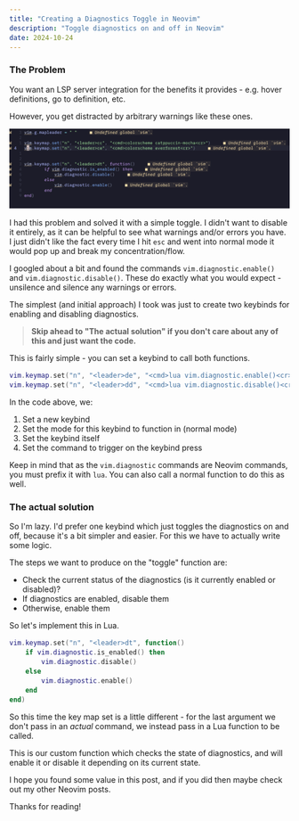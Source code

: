 ```yaml
---
title: "Creating a Diagnostics Toggle in Neovim"
description: "Toggle diagnostics on and off in Neovim"
date: 2024-10-24
---
```


### The Problem

You want an LSP server integration for the benefits it provides - e.g. hover definitions, go to definition, etc.

However, you get distracted by arbitrary warnings like these ones.

![Screenshot of Neovim config with diagnostics/warnings.](../assets/creating-a-diagnostics-toggle-in-neovim/neovimdiagnostics.png)

I had this problem and solved it with a simple toggle. I didn't want to disable it entirely, as it can be helpful to see what warnings and/or errors you have. I just didn't like the fact every time I hit `esc` and went into normal mode it would pop up and break my concentration/flow.

I googled about a bit and found the commands `vim.diagnostic.enable()` and `vim.diagnostic.disable()`. These do exactly what you would expect - unsilence and silence any warnings or errors.

The simplest (and initial approach) I took was just to create two keybinds for enabling and disabling diagnostics.

> **Skip ahead to "The actual solution" if you don't care about any of this and just want the code.**


This is fairly simple - you can set a keybind to call both functions.

```lua
vim.keymap.set("n", "<leader>de", "<cmd>lua vim.diagnostic.enable()<cr>")
vim.keymap.set("n", "<leader>dd", "<cmd>lua vim.diagnostic.disable()<cr>")
```

In the code above, we:
1. Set a new keybind
2. Set the mode for this keybind to function in (normal mode)
3. Set the keybind itself
4. Set the command to trigger on the keybind press

Keep in mind that as the `vim.diagnostic` commands are Neovim commands, you must prefix it with `lua`.  You can also call a normal function to do this as well.

### The actual solution

So I'm lazy. I'd prefer one keybind which just toggles the diagnostics on and off, because it's a bit simpler and easier. For this we have to actually write some logic.

The steps we want to produce on the "toggle" function are:
- Check the current status of the diagnostics (is it currently enabled or disabled)?
- If diagnostics are enabled, disable them
- Otherwise, enable them

So let's implement this in Lua.

```lua
vim.keymap.set("n", "<leader>dt", function()
	if vim.diagnostic.is_enabled() then
		vim.diagnostic.disable()
	else
		vim.diagnostic.enable()
	end
end)
```

So this time the key map set is a little different - for the last argument we don't pass in an *actual* command, we instead pass in a Lua function to be called.

This is our custom function which checks the state of diagnostics, and will enable it or disable it depending on its current state.

I hope you found some value in this post, and if you did then maybe check out my other Neovim posts.

Thanks for reading!
